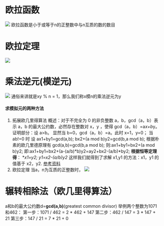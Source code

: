# 欧拉函数
![](https://wikimedia.org/api/rest_v1/media/math/render/svg/f067864064667dd5f8b2508b9cbf983d89788629)
欧拉函数是小于或等于n的正整数中与n互质的数的数目
# 欧拉定理
![](https://wikimedia.org/api/rest_v1/media/math/render/svg/2e818f3f88d3e71e569f171dd86f31e1903fdc55)
# 乘法逆元(模逆元)
![](https://wikimedia.org/api/rest_v1/media/math/render/svg/297023f006cd9486fa4192b391dbc819dd8f89e1)
通俗来讲就是xy % n = 1，那么我们称x模n的乘法逆元为y
#### 求模拟元的两种方法
1. 拓展欧几里得算法
概述：对于不完全为 0 的非负整数 a，b，gcd（a，b）表示 a，b 的最大公约数，必然存在整数对 x，y ，使得 gcd（a，b）=a*x+b*y。
证明部分：设 a>b。
显然当 b=0，gcd（a，b）=a。此时 x=1，y=0；
当ab!=0 时
设 ax1+by1=gcd(a,b);
bx2+(a mod b)y2=gcd(b,a mod b);
根据朴素的欧几里德原理有 gcd(a,b)=gcd(b,a mod b);
则:ax1+by1=bx2+(a mod b)y2;
即:ax1+by1=bx2+(a-(a/b)*b)y2=ay2+bx2-(a/b)*by2;
**根据恒等定理得**：
**x1=y2; y1=x2-(a/b)*y2**
这样我们就得到了求解 x1,y1 的方法：x1，y1 的值基于 x2，y2.
[参考资料](https://zhuanlan.zhihu.com/p/42707457)
2. 欧拉定理
当a，n为互质的正整数时，
![](https://wikimedia.org/api/rest_v1/media/math/render/svg/66af344bc2400821ee38d8c58c13d18f4ca18e86)
# 辗转相除法（欧几里得算法）
a和b的最大公约数d=**gcd(a,b)**(greatest common divisor)
举例两个整数为1071和462：
第一步：1071 / 462 = 2 * 462 + 147
第二步：462 / 147 = 3 * 147 + 21
第三步：147 / 21 = 7 * 21 + 0
